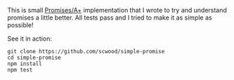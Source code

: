 This is small [Promises/A+](https://promisesaplus.com) implementation that I wrote to try and understand promises a little better. All tests pass and I tried to make it as simple as possible!

See it in action:

```
git clone https://github.com/scwood/simple-promise
cd simple-promise
npm install
npm test
```

